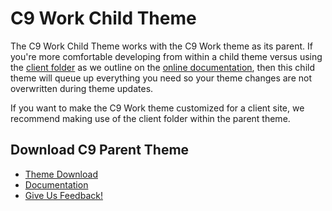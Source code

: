 # C9 Work Child Theme
The C9 Work Child Theme works with the C9 Work theme as its parent. If you're more comfortable developing from within a child theme versus using the [client folder](https://c9.covertnine.com/documentation/c9-client-boilerplate/) as we outline on the [online documentation](https://c9.covertnine.com/documentation/), then this child theme will queue up everything you need so your theme changes are not overwritten during theme updates.

If you want to make the C9 Work theme customized for a client site, we recommend making use of the client folder within the parent theme. 

## Download C9 Parent Theme

 * [Theme Download](https://www.covertnine.com/form/c9-beta)
 * [Documentation](https://c9.covertnine.com)
 * [Give Us Feedback!](https://covertnine.com/form/what-did-you-think)